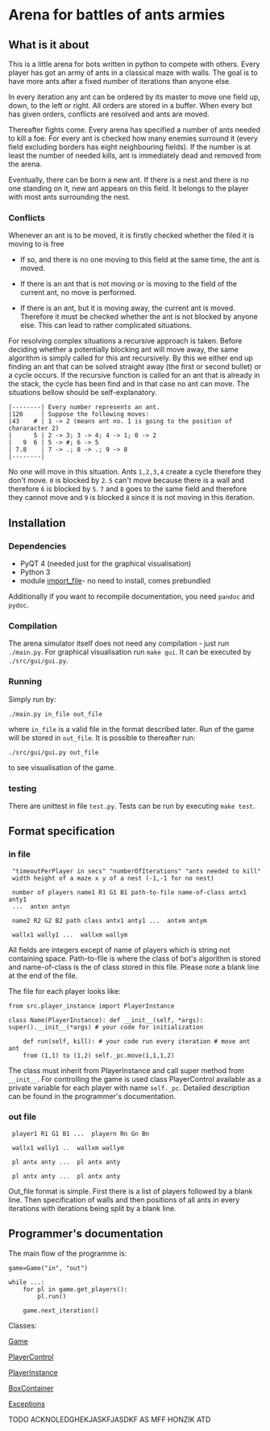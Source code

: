 # Arena for battles of ants armies

## What is it about

This is a little arena for bots written in python to compete with others. Every
player has got an army of ants in a classical maze with walls. The goal is to
have more ants after a fixed number of iterations than anyone else.

In every iteration any ant can be ordered by its master to move one field up,
down, to the left or right. All orders are stored in a buffer. When every bot
has given orders, conflicts are resolved and ants are moved.

Thereafter fights come. Every arena has specified a number of ants needed to
kill a foe. For every ant is checked how many enemies surround it (every field
excluding borders has eight neighbouring fields). If the number is at least the
number of needed kills, ant is immediately dead and removed from the arena.

Eventually, there can be born a new ant. If there is a nest and there is no one
standing on it, new ant appears on this field. It belongs to the player with
most ants surrounding the nest.

### Conflicts

Whenever an ant is to be moved, it is firstly checked whether the filed it is
moving to is free

* If so, and there is no one moving to this field at the same time, the ant is
  moved.

* If there is an ant that is not moving or is moving to the field of the
  current ant, no move is performed. 

* If there is an ant, but it is moving away, the current ant is moved.
  Therefore it must be checked whether the ant is not blocked by anyone else.
  This can lead to rather complicated situations.

For resolving complex situations a recursive approach is taken. Before deciding
whether a potentially blocking ant will move away, the same algorithm is simply
called for this ant recursively. By this we either end up finding an ant that
can be solved straight away (the first or second bullet) or a cycle occurs. If
the recursive function is called for an ant that is already in the stack, the
cycle has been find and in that case no ant can move. The situations bellow
should be self-explanatory.

	|--------| Every number represents an ant.
	|120     | Suppose the following moves:
	|43    # | 1 -> 2 (means ant no. 1 is going to the position of chararacter 2)
	|      5 | 2 -> 3; 3 -> 4; 4 -> 1; 0 -> 2
	|   9  6 | 5 -> #; 6 -> 5
	| 7.8    | 7 -> .; 8 -> .; 9 -> 8
	|--------| 

No one will move in this situation. Ants `1,2,3,4` create a cycle therefore
they don't move. `0` is blocked by `2`. `5` can't move because there is a wall
and therefore `6` is blocked by `5`. `7` and `8` goes to the same field and
therefore they cannot move and `9` is blocked `8` since it is not moving in
this iteration.


## Installation

### Dependencies

* PyQT 4 (needed just for the graphical visualisation)
* Python 3
* module [import\_file](https://pypi.python.org/pypi/import_file)- no need to
  install, comes prebundled

Additionally if you want to recompile documentation, you need `pandoc` and
`pydoc`.

### Compilation

The arena simulator itself does not need any compilation - just run
`./main.py`. For graphical visualisation run `make gui`. It can be executed by
`./src/gui/gui.py`.

### Running

Simply run by:

`./main.py in_file out_file`

where `in_file` is a valid file in the format described later. Run of the game
will be stored in `out_file`. It is possible to thereafter run:

`./src/gui/gui.py out_file`

to see visualisation of the game.

###  testing

There are unittest in file `test.py`. Tests can be run by executing `make test`.

## Format specification

### in file

	 "timeoutPerPlayer in secs" "numberOfIterations" "ants needed to kill"
	 width height of a maze x y of a nest (-1,-1 for no nest)
     
	 number of players name1 R1 G1 B1 path-to-file name-of-class antx1 anty1
	 ...  antxn antyn
     
	 name2 R2 G2 B2 path class antx1 anty1 ...  antxm antym
     
	 wallx1 wally1 ...  wallxm wallym
     

All fields are integers except of name of players which is string not containing
space. Path-to-file is where the class of bot's algorithm is stored and
name-of-class is the of class stored in this file. Please note a blank line at
the end of the file.

The file for each player looks like:

	from src.player_instance import PlayerInstance

	class Name(PlayerInstance): def __init__(self, *args):
	super().__init__(*args) # your code for initialization

		def run(self, kill): # your code run every iteration # move ant ant
		from (1,1) to (1,2) self._pc.move(1,1,1,2)
			

The class must inherit from PlayerInstance and call super method from
`__init__`. For controlling the game is used class PlayerControl available as a
private variable for each player with name `self._pc`. Detailed description can
be found in the programmer's documentation.


### out file

	 player1 R1 G1 B1 ...  playern Rn Gn Bn
     
	 wallx1 wally1 ..  wallxm wallym
     
	 pl antx anty ...  pl antx anty
     
	 pl antx anty ...  pl antx anty

   
Out\_file format is simple. First there is a list of players followed by a
blank line. Then specification of walls and then positions of all ants in every
iterations with iterations being split by a blank line.

## Programmer's documentation

The main flow of the programme is:

    game=Game("in", "out")

	while ...:
		for pl in game.get_players():
			pl.run()

		game.next_iteration()


Classes:

[Game](game.html)

[PlayerControl](player_control.html)

[PlayerInstance](player_instance.html)

[BoxContainer](box_container.html)

[Exceptions](exceptions.html)



TODO ACKNOLEDGHEKJASKFJASDKF AS    MFF HONZIK ATD
